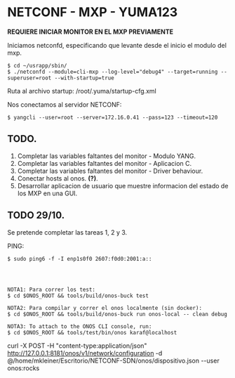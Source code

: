 # NETCONF -  MXP - YUMA123

**REQUIERE INICIAR MONITOR EN EL MXP PREVIAMENTE**

Iniciamos netconfd, especificando que levante desde el inicio el modulo del mxp.

    $ cd ~/usrapp/sbin/
    $ ./netconfd --module=cli-mxp --log-level="debug4" --target=running --superuser=root --with-startup=true
    
Ruta al archivo startup:
/root/.yuma/startup-cfg.xml  

Nos conectamos al servidor NETCONF: 

    $ yangcli --user=root --server=172.16.0.41 --pass=123 --timeout=120

    
## TODO. 

1. Completar las variables faltantes del monitor - Modulo YANG.
2. Completar las variables faltantes del monitor - Aplicacion C.
3. Completar las variables faltantes del monitor - Driver behaviour.
4. Conectar hosts al onos. **(?)**.
5. Desarrollar aplicacion de usuario que muestre informacion del estado de los MXP en una GUI.


## TODO 29/10. 
Se pretende completar las tareas 1, 2 y 3. 


PING:

    $ sudo ping6 -f -I enp1s0f0 2607:f0d0:2001:a::
    
    
    

    NOTA1: Para correr los test:
    $ cd $ONOS_ROOT && tools/build/onos-buck test

    NOTA2: Para compilar y correr el onos localmente (sin docker):
    $ cd $ONOS_ROOT && tools/build/onos-buck run onos-local -- clean debug

    NOTA3: To attach to the ONOS CLI console, run:
    $ cd $ONOS_ROOT && tools/test/bin/onos karaf@localhost

curl -X POST -H "content-type:application/json" http://127.0.0.1:8181/onos/v1/network/configuration -d @/home/mkleiner/Escritorio/NETCONF-SDN/onos/dispositivo.json --user onos:rocks

